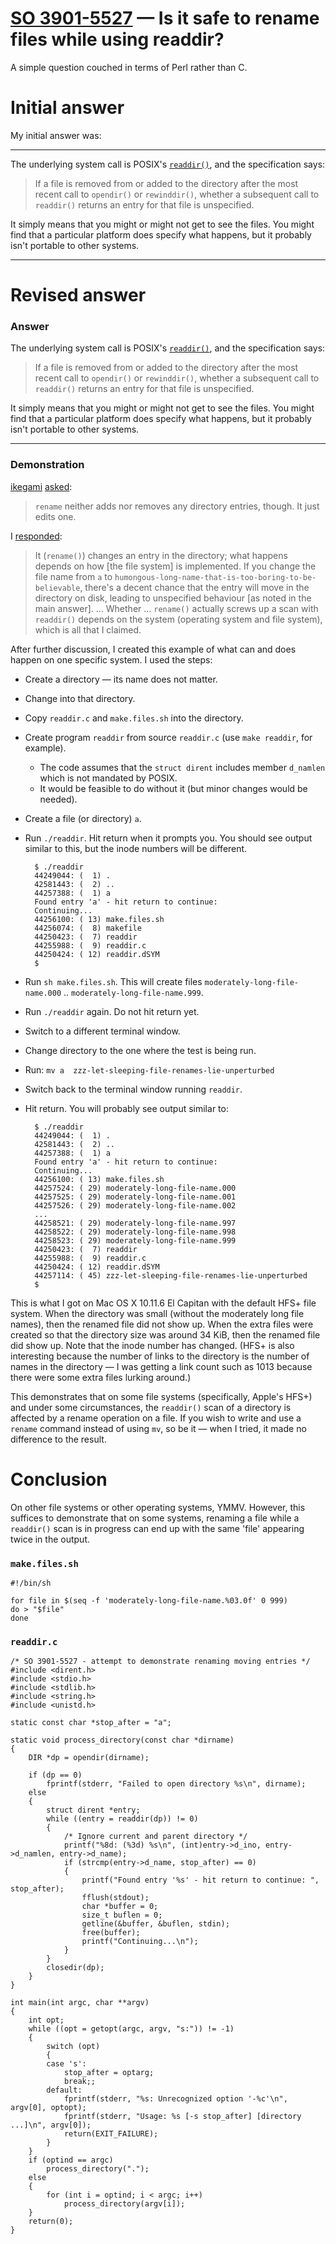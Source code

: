 # [SO 3901-5527](http://stackoverflow.com/q/39015527) &mdash; Is it safe to rename files while using readdir?

A simple question couched in terms of Perl rather than C.

# Initial answer

My initial answer was:

<hr>

The underlying system call is POSIX's
[`readdir()`](http://pubs.opengroup.org/onlinepubs/9699919799/functions/readdir.html),
and the specification says:

> If a file is removed from or added to the directory after the most
> recent call to `opendir()` or `rewinddir()`, whether a subsequent call
> to `readdir()` returns an entry for that file is unspecified.

It simply means that you might or might not get to see the files.
You might find that a particular platform does specify what happens, but
it probably isn't portable to other systems.

<hr>

# Revised answer

### Answer

The underlying system call is POSIX's
[`readdir()`](http://pubs.opengroup.org/onlinepubs/9699919799/functions/readdir.html),
and the specification says:

> If a file is removed from or added to the directory after the most
> recent call to `opendir()` or `rewinddir()`, whether a subsequent call
> to `readdir()` returns an entry for that file is unspecified.

It simply means that you might or might not get to see the files.
You might find that a particular platform does specify what happens, but
it probably isn't portable to other systems.

<hr>

### Demonstration

[ikegami](http://stackoverflow.com/users/589924/ikegami)
[asked](http://stackoverflow.com/questions/39015527/is-it-safe-to-rename-files-while-using-readdir/39017355?noredirect=1#comment65400149_39017355):

> `rename` neither adds nor removes any directory entries, though.
> It just edits one.

I [responded]():

> It (`rename()`) changes an entry in the directory; what happens
> depends on how [the file system] is implemented.
> If you change the file name from `a` to
> `humongous-long-name-that-is-too-boring-to-be-believable`, there's a
> decent chance that the entry will move in the directory on disk,
> leading to unspecified behaviour [as noted in the main answer].
> … Whether … `rename()` actually screws up a scan with `readdir()`
> depends on the system (operating system and file system), which is all
> that I claimed.


After further discussion, I created this example of what can and does
happen on one specific system.
I used the steps:

* Create a directory — its name does not matter.
* Change into that directory.
* Copy `readdir.c` and `make.files.sh` into the directory.
* Create program `readdir` from source `readdir.c` (use `make readdir`, for example).
  - The code assumes that the `struct dirent` includes member `d_namlen` which is not mandated by POSIX.
  - It would be feasible to do without it (but minor changes would be needed).
* Create a file (or directory) `a`.
* Run `./readdir`.  Hit return when it prompts you.  You should see
  output similar to this, but the inode numbers will be different.

        $ ./readdir
        44249044: (  1) .
        42581443: (  2) ..
        44257388: (  1) a
        Found entry 'a' - hit return to continue: 
        Continuing...
        44256100: ( 13) make.files.sh
        44256074: (  8) makefile
        44250423: (  7) readdir
        44255988: (  9) readdir.c
        44250424: ( 12) readdir.dSYM
        $

* Run `sh make.files.sh`.  This will create files `moderately-long-file-name.000` .. `moderately-long-file-name.999`.
* Run `./readdir` again. Do not hit return yet.
* Switch to a different terminal window.
* Change directory to the one where the test is being run.
* Run: `mv a  zzz-let-sleeping-file-renames-lie-unperturbed`
* Switch back to the terminal window running `readdir`.
* Hit return.  You will probably see output similar to:

        $ ./readdir
        44249044: (  1) .
        42581443: (  2) ..
        44257388: (  1) a
        Found entry 'a' - hit return to continue: 
        Continuing...
        44256100: ( 13) make.files.sh
        44257524: ( 29) moderately-long-file-name.000
        44257525: ( 29) moderately-long-file-name.001
        44257526: ( 29) moderately-long-file-name.002
        ...
        44258521: ( 29) moderately-long-file-name.997
        44258522: ( 29) moderately-long-file-name.998
        44258523: ( 29) moderately-long-file-name.999
        44250423: (  7) readdir
        44255988: (  9) readdir.c
        44250424: ( 12) readdir.dSYM
        44257114: ( 45) zzz-let-sleeping-file-renames-lie-unperturbed
        $

This is what I got on Mac OS X 10.11.6 El Capitan with the default HFS+
file system.  When the directory was small (without the moderately long
file names), then the renamed file did not show up.  When the extra
files were created so that the directory size was around 34 KiB, then
the renamed file did show up.  Note that the inode number has changed.
(HFS+ is also interesting because the number of links to the directory
is the number of names in the directory — I was getting a link count
such as 1013 because there were some extra files lurking around.)

This demonstrates that on some file systems (specifically, Apple's HFS+)
and under some circumstances, the `readdir()` scan of a directory is
affected by a rename operation on a file.  If you wish to write and use
a `rename` command instead of using `mv`, so be it &mdash; when I tried,
it made no difference to the result.

# Conclusion

On other file systems or other operating systems, YMMV.  However, this
suffices to demonstrate that on some systems, renaming a file while a
`readdir()` scan is in progress can end up with the same 'file' appearing
twice in the output.

### `make.files.sh`

    #!/bin/sh

    for file in $(seq -f 'moderately-long-file-name.%03.0f' 0 999)
    do > "$file"
    done

### `readdir.c`

    /* SO 3901-5527 - attempt to demonstrate renaming moving entries */
    #include <dirent.h>
    #include <stdio.h>
    #include <stdlib.h>
    #include <string.h>
    #include <unistd.h>

    static const char *stop_after = "a";

    static void process_directory(const char *dirname)
    {
        DIR *dp = opendir(dirname);

        if (dp == 0)
            fprintf(stderr, "Failed to open directory %s\n", dirname);
        else
        {
            struct dirent *entry;
            while ((entry = readdir(dp)) != 0)
            {
                /* Ignore current and parent directory */
                printf("%8d: (%3d) %s\n", (int)entry->d_ino, entry->d_namlen, entry->d_name);
                if (strcmp(entry->d_name, stop_after) == 0)
                {
                    printf("Found entry '%s' - hit return to continue: ", stop_after);
                    fflush(stdout);
                    char *buffer = 0;
                    size_t buflen = 0;
                    getline(&buffer, &buflen, stdin);
                    free(buffer);
                    printf("Continuing...\n");
                }
            }
            closedir(dp);
        }
    }

    int main(int argc, char **argv)
    {
        int opt;
        while ((opt = getopt(argc, argv, "s:")) != -1)
        {
            switch (opt)
            {
            case 's':
                stop_after = optarg;
                break;;
            default:
                fprintf(stderr, "%s: Unrecognized option '-%c'\n", argv[0], optopt);
                fprintf(stderr, "Usage: %s [-s stop_after] [directory ...]\n", argv[0]);
                return(EXIT_FAILURE);
            }
        }
        if (optind == argc)
            process_directory(".");
        else
        {
            for (int i = optind; i < argc; i++)
                process_directory(argv[i]);
        }
        return(0);
    }

